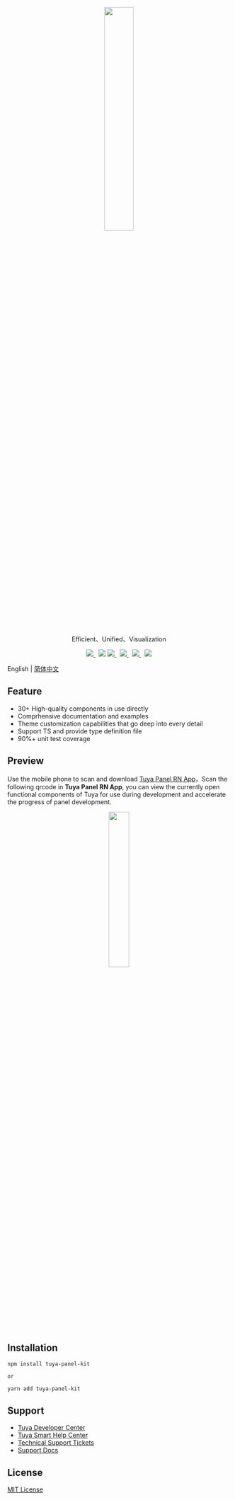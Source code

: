 <center><p align="center"><img src="https://images.tuyacn.com/rms-static/dc225080-25a5-11eb-8913-b53cc9e03c9c-1605267985800.png?tyName=tuya.png" width="36%" height="36%" /></p></center>

<center><p align="center">Efficient、Unified、Visualization</p></center>

<center><p align="center">
  <a href="https://www.npmjs.com/package/tuya-panel-kit" target="_blank">
    <img src="https://img.shields.io/npm/v/tuya-panel-kit/latest.svg" />
  </a>&nbsp;
  <img src="https://img.shields.io/github/license/tuya/tuya-panel-kit.svg" />
  <a href="http://commitizen.github.io/cz-cli/" target="_blank">
    <img src="https://img.shields.io/badge/commitizen-friendly-brightgreen.svg?maxAge=2592000" />
  </a>&nbsp;
  <a href="https://conventionalcommits.org" target="_blank">
    <img src="https://img.shields.io/badge/Conventional%20Commits-1.0.0-brightgreen.svg?maxAge=2592000" />
  </a>&nbsp;
  <a href="https://codecov.io/gh/tuya/tuya-panel-kit" target="_blank">
    <img src="https://codecov.io/gh/tuya/tuya-panel-kit/branch/master/graph/badge.svg" />
  </a>&nbsp;
  <img src="https://github.com/tuya/tuya-panel-kit/workflows/Lint%20Code/badge.svg" />
</p>
</center>

English | [简体中文](./README-zh_CN.md)

## Feature

- 30+ High-quality components in use directly
- Comprhensive documentation and examples
- Theme customization capabilities that go deep into every detail
- Support TS and provide type definition file
- 90%+ unit test coverage

## Preview

Use the mobile phone to scan and download [Tuya Panel RN App](https://smartapp.tuya.com/typaneldev?lang=en)，Scan the following qrcode in **Tuya Panel RN App**, you can view the currently open functional components of Tuya for use during development and accelerate the progress of panel development.

<center><p align="center"><img src="https://images.tuyacn.com/rms-static/e34c9790-40e8-11eb-bf7f-5f284009845d-1608265455497.png?tyName=QR.png" width="30%" height="30%" /></p></center>

## Installation

```shell
npm install tuya-panel-kit

or

yarn add tuya-panel-kit
```

## Support

- [Tuya Developer Center](https://developer.tuya.com/en/)
- [Tuya Smart Help Center](https://support.tuya.com/en/help)
- [Technical Support Tickets](https://iot.tuya.com/council/)
- [Support Docs](https://panel-docs.tuyaus.com/)

## License

[MIT License](./LICENSE)

